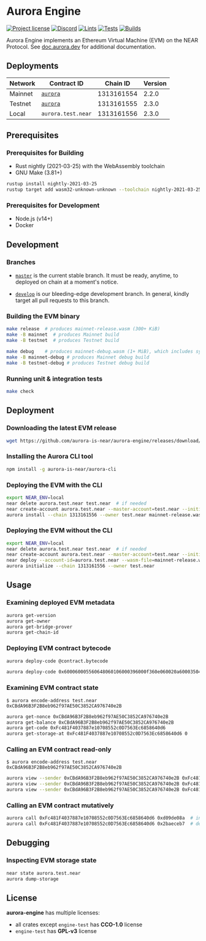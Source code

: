 # Aurora Engine

[![Project license](https://img.shields.io/badge/License-Public%20Domain-blue.svg)](https://creativecommons.org/publicdomain/zero/1.0/)
[![Discord](https://img.shields.io/discord/490367152054992913?label=Discord)](https://discord.gg/jNjHYUF8vw)
[![Lints](https://github.com/aurora-is-near/aurora-engine/actions/workflows/lints.yml/badge.svg)](https://github.com/aurora-is-near/aurora-engine/actions/workflows/lints.yml)
[![Tests](https://github.com/aurora-is-near/aurora-engine/actions/workflows/tests.yml/badge.svg)](https://github.com/aurora-is-near/aurora-engine/actions/workflows/tests.yml)
[![Builds](https://github.com/aurora-is-near/aurora-engine/actions/workflows/builds.yml/badge.svg)](https://github.com/aurora-is-near/aurora-engine/actions/workflows/builds.yml)

Aurora Engine implements an Ethereum Virtual Machine (EVM) on the NEAR Protocol.
See [doc.aurora.dev](https://doc.aurora.dev/develop/compat/evm) for additional
documentation.

## Deployments

Network | Contract ID         | Chain ID   | Version
------- | ------------------- | ---------- | ------
Mainnet | [`aurora`][Mainnet] | 1313161554 | 2.2.0
Testnet | [`aurora`][Testnet] | 1313161555 | 2.3.0
Local   | `aurora.test.near`  | 1313161556 | 2.3.0

[Mainnet]: https://explorer.near.org/accounts/aurora
[Testnet]: https://explorer.testnet.near.org/accounts/aurora

## Prerequisites

### Prerequisites for Building

- Rust nightly (2021-03-25) with the WebAssembly toolchain
- GNU Make (3.81+)

```sh
rustup install nightly-2021-03-25
rustup target add wasm32-unknown-unknown --toolchain nightly-2021-03-25
```

### Prerequisites for Development

- Node.js (v14+)
- Docker

## Development

### Branches

- [`master`] is the current stable branch.
  It must be ready, anytime, to deployed on chain at a moment's notice.

- [`develop`] is our bleeding-edge development branch.
  In general, kindly target all pull requests to this branch.

### Building the EVM binary

```sh
make release  # produces mainnet-release.wasm (300+ KiB)
make -B mainnet  # produces Mainnet build
make -B testnet  # produces Testnet build

make debug    # produces mainnet-debug.wasm (1+ MiB), which includes symbols
make -B mainnet-debug # produces Mainnet debug build
make -B testnet-debug # produces Testnet debug build
```

### Running unit & integration tests

```sh
make check
```

## Deployment

### Downloading the latest EVM release

```sh
wget https://github.com/aurora-is-near/aurora-engine/releases/download/latest/mainnet-release.wasm
```

### Installing the Aurora CLI tool

```sh
npm install -g aurora-is-near/aurora-cli
```

### Deploying the EVM with the CLI

```sh
export NEAR_ENV=local
near delete aurora.test.near test.near  # if needed
near create-account aurora.test.near --master-account=test.near --initial-balance 1000000
aurora install --chain 1313161556 --owner test.near mainnet-release.wasm
```

### Deploying the EVM without the CLI

```sh
export NEAR_ENV=local
near delete aurora.test.near test.near  # if needed
near create-account aurora.test.near --master-account=test.near --initial-balance 1000000
near deploy --account-id=aurora.test.near --wasm-file=mainnet-release.wasm
aurora initialize --chain 1313161556 --owner test.near
```

## Usage

### Examining deployed EVM metadata

```sh
aurora get-version
aurora get-owner
aurora get-bridge-prover
aurora get-chain-id
```

### Deploying EVM contract bytecode

```sh
aurora deploy-code @contract.bytecode
```

```sh
aurora deploy-code 0x600060005560648060106000396000f360e060020a6000350480638ada066e146028578063d09de08a1460365780632baeceb714604d57005b5060005460005260206000f3005b5060016000540160005560005460005260206000f3005b5060016000540360005560005460005260206000f300
```

### Examining EVM contract state

```console
$ aurora encode-address test.near
0xCBdA96B3F2B8eb962f97AE50C3852CA976740e2B
```

```sh
aurora get-nonce 0xCBdA96B3F2B8eb962f97AE50C3852CA976740e2B
aurora get-balance 0xCBdA96B3F2B8eb962f97AE50C3852CA976740e2B
aurora get-code 0xFc481F4037887e10708552c0D7563Ec6858640d6
aurora get-storage-at 0xFc481F4037887e10708552c0D7563Ec6858640d6 0
```

### Calling an EVM contract read-only

```console
$ aurora encode-address test.near
0xCBdA96B3F2B8eb962f97AE50C3852CA976740e2B
```

```sh
aurora view --sender 0xCBdA96B3F2B8eb962f97AE50C3852CA976740e2B 0xFc481F4037887e10708552c0D7563Ec6858640d6 0x8ada066e  # getCounter()
aurora view --sender 0xCBdA96B3F2B8eb962f97AE50C3852CA976740e2B 0xFc481F4037887e10708552c0D7563Ec6858640d6 0xd09de08a  # increment()
aurora view --sender 0xCBdA96B3F2B8eb962f97AE50C3852CA976740e2B 0xFc481F4037887e10708552c0D7563Ec6858640d6 0x2baeceb7  # decrement()
```

### Calling an EVM contract mutatively

```sh
aurora call 0xFc481F4037887e10708552c0D7563Ec6858640d6 0xd09de08a  # increment()
aurora call 0xFc481F4037887e10708552c0D7563Ec6858640d6 0x2baeceb7  # decrement()
```

## Debugging

### Inspecting EVM storage state

```sh
near state aurora.test.near
aurora dump-storage
```

[`master`]:  https://github.com/aurora-is-near/aurora-engine/commits/master
[`develop`]: https://github.com/aurora-is-near/aurora-engine/commits/develop

## License
**aurora-engine** has multiple licenses:
* all crates except `engine-test` has **CCO-1.0** license
* `engine-test` has **GPL-v3** license

